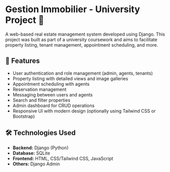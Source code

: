 # Gestion Immobilier - University Project 🏡

A web-based real estate management system developed using Django. This project was built as part of a university coursework and aims to facilitate property listing, tenant management, appointment scheduling, and more.

## 📌 Features

- User authentication and role management (admin, agents, tenants)
- Property listing with detailed views and image galleries
- Appointment scheduling with agents
- Reservation management
- Messaging between users and agents
- Search and filter properties
- Admin dashboard for CRUD operations
- Responsive UI with modern design (optionally using Tailwind CSS or Bootstrap)

## 🛠️ Technologies Used

- **Backend:** Django (Python)
- **Database:** SQLite 
- **Frontend:** HTML, CSS/Tailwind CSS, JavaScript
- **Others:** Django Admin



